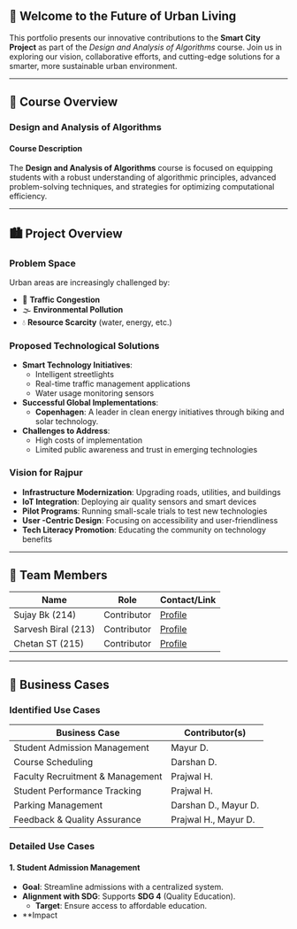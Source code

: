 
## 🚀 Welcome to the Future of Urban Living

This portfolio presents our innovative contributions to the **Smart City Project** as part of the *Design and Analysis of Algorithms* course. Join us in exploring our vision, collaborative efforts, and cutting-edge solutions for a smarter, more sustainable urban environment.

---

## 📖 Course Overview

### Design and Analysis of Algorithms

#### Course Description

The **Design and Analysis of Algorithms** course is focused on equipping students with a robust understanding of algorithmic principles, advanced problem-solving techniques, and strategies for optimizing computational efficiency.

---

## 🏙️ Project Overview

### Problem Space

Urban areas are increasingly challenged by:
- 🚦 **Traffic Congestion**
- 🌫️ **Environmental Pollution**
- 💧 **Resource Scarcity** (water, energy, etc.)

### Proposed Technological Solutions

- **Smart Technology Initiatives**: 
  - Intelligent streetlights
  - Real-time traffic management applications
  - Water usage monitoring sensors
- **Successful Global Implementations**: 
  - **Copenhagen**: A leader in clean energy initiatives through biking and solar technology.
- **Challenges to Address**: 
  - High costs of implementation
  - Limited public awareness and trust in emerging technologies

### Vision for Rajpur

- **Infrastructure Modernization**: Upgrading roads, utilities, and buildings
- **IoT Integration**: Deploying air quality sensors and smart devices
- **Pilot Programs**: Running small-scale trials to test new technologies
- **User -Centric Design**: Focusing on accessibility and user-friendliness
- **Tech Literacy Promotion**: Educating the community on technology benefits

---

## 👥 Team Members

| **Name**           | **Role**       | **Contact/Link** |
|--------------------|---------------|------------------|
| Sujay Bk (214)    | Contributor   | [Profile](#)     |
| Sarvesh Biral (213)| Contributor   | [Profile](#)     |
| Chetan ST (215)   | Contributor   | [Profile](#)     |

---

## 💼 Business Cases

### Identified Use Cases

| **Business Case**               | **Contributor(s)**           |
|---------------------------------|-----------------------------|
| Student Admission Management   | Mayur D.                   |
| Course Scheduling              | Darshan D.                 |
| Faculty Recruitment & Management | Prajwal H.               |
| Student Performance Tracking    | Prajwal H.                |
| Parking Management              | Darshan D., Mayur D.      |
| Feedback & Quality Assurance    | Prajwal H., Mayur D.      |

### Detailed Use Cases

#### 1. Student Admission Management
- **Goal**: Streamline admissions with a centralized system.
- **Alignment with SDG**: Supports **SDG 4** (Quality Education).
  - **Target**: Ensure access to affordable education.
- **Impact
